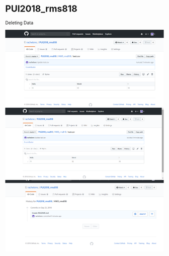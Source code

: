 # PUI2018_rms818
Deleting Data

![Alt text](../HW3_rms818/repo-ss.png)
![Alt text](../HW3_rms818/history-ss.png)
![Alt text](../HW3_rms818/deletion-ss.png)
